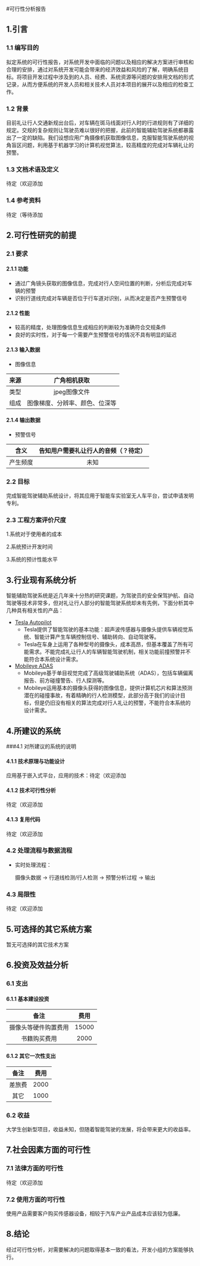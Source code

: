 #可行性分析报告

## 1.引言

### 1.1 编写目的

拟定系统的可行性报告，对系统开发中面临的问题以及相应的解决方案进行审核和合理的安排，通过对系统开发可能会带来的经济效益和风险的了解，明确系统目标。将项目开发过程中涉及到的人员、经费、系统资源等问题的安排用文档的形式记录，从而方便系统的开发人员和相关技术人员对本项目的展开以及相应的检查工作。

### 1.2 背景

目前礼让行人交通新规出台后，对车辆在斑马线面对行人时的行进规则有了详细的规定。交规的复杂规则让驾驶员难以很好的把握，此前的智能辅助驾驶系统都暴露出了一定的缺陷。我们设想应用广角摄像机获取图像信息，克服智能驾驶系统的视角盲区问题，利用基于机器学习的计算机视觉算法，较高精度的完成对车辆礼让的预警。

### 1.3 文档术语及定义

待定（欢迎添加

### 1.4 参考资料

待定（等待添加

## 2.可行性研究的前提

### 2.1 要求

#### 2.1.1 功能

* 通过广角镜头获取的图像信息，完成对行人空间位置的判断，分析后完成对车辆的预警
* 识别行道线完成对车辆是否位于行车道对识别，从而决定是否产生预警信号

#### 2.1.2 性能

* 较高的精度，处理图像信息生成相应的判断较为准确符合交规条件
* 良好的实时性，对于每一个需要产生预警信号的情况不具有明显的延迟

#### 2.1.3 输入数据

* 图像信息

| 来源 |          广角相机获取          |
| :--: | :----------------------------: |
| 类型 |          jpeg图像文件          |
| 组成 | 图像梯度、分辨率、颜色、位深等 |

#### 2.1.4 输出数据

* 预警信号

|   含义   | 告知用户需要礼让行人的音频（？待定） |
| :------: | :----------------------------------: |
| 产生频度 |                 未知                 |

### 2.2 目标

完成智能驾驶辅助系统设计，将其应用于智能车实验室无人车平台，尝试申请发明专利。

### 2.3 工程方案评价尺度

1.系统对于使用者的成本

2.系统预计开发时间

3.系统的预计性能水平

## 3.行业现有系统分析

智能辅助驾驶系统是近几年来十分热的研究课题，为驾驶员的安全保驾护航、自动驾驶等技术非常多，但对礼让行人部分的智能驾驶系统却未有先例，下面分析其中几种具有相关性的产品：

* [Tesla Autopilot](https://www.tesla.cn/autopilot)
  * Tesla提供了智能驾驶的基本功能：超声波传感器与摄像头提供车辆视觉系统、智能计算产生车辆控制信号、辅助转向、自动驾驶等。
  * Tesla在车身上运用了各种型号的摄像头，成本高昂，但基本覆盖了所有可能需求。不能完成礼让行人的车辆智能驾驶机制，相关功能前撞预警并不能符合本系统设计需求。
* [Mobileye ADAS](https://www.mobileye.com/our-technology/adas/)
  * Mobileye基于单目视觉完成了高级驾驶辅助系统（ADAS），包括车辆偏离报告、前方碰撞警告、行人探测等。
  * Mobileye运用基本的摄像头获得的图像信息，提供计算机芯片和算法预测潜在的碰撞事故，有着精确的行人检测模型，此部分高于我们的设计目标，但是仍旧没有相关的算法完成对行人礼让的预警，不能符合本系统的设计需求。

## 4.所建议的系统

###4.1 对所建议的系统的说明

#### 4.1.1 技术原理与功能设计

应用基于嵌入式平台，应用的技术：待定（欢迎添加

#### 4.1.2 技术可行性分析

待定（欢迎添加

#### 4.1.3 复用代码

待定（欢迎添加

### 4.2 处理流程与数据流程

* 实时处理流程：

  摄像头数据 -> 行道线检测/行人检测 -> 预警分析过程 -> 输出

### 4.3 局限性

待定（欢迎添加

## 5.可选择的其它系统方案

暂无可选择的其它技术方案

## 6.投资及效益分析

### 6.1 支出

#### 6.1.1 基本建设投资

|         备注         | 费用  |
| :------------------: | :---: |
| 摄像头等硬件购置费用 | 15000 |
|     书籍购买费用     | 2000  |

#### 6.1.2 其它一次性支出

|  备注  | 费用 |
| :----: | :--: |
| 差旅费 | 2000 |
|  其它  | 1000 |

### 6.2 收益

大学生创新型项目，收益未知，但随着智能驾驶的发展，将会带来更大的收益率。

## 7.社会因素方面的可行性

### 7.1 法律方面的可行性

待定（欢迎添加

### 7.2 使用方面的可行性

使用产品需要客户购买传感器设备，相较于汽车产业产品成本应该较为低廉。

## 8.结论

经过可行性分析，对需要解决的问题取得基本一致的看法，开发小组的方案能够执行。

